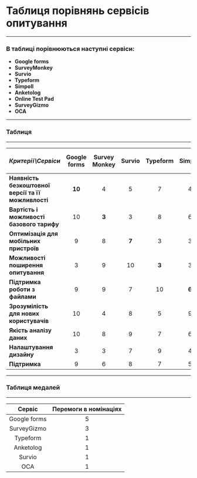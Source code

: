 # Таблиця порівнянь сервісів опитування
--------
### В таблиці порівнюються наступні сервіси:
+ **Google forms**
+ **SurveyMonkey**
+ **Survio**
+ **Typeform**
+ **Simpoll**
+ **Anketolog**
+ **Online Test Pad**
+ **SurveyGizmo**
+ **ОСА**

-----
### Таблиця
----
| ***Критерії\Сервіси*** | Google forms | Survey Monkey | Survio | Typeform | Simpoll | Anketolog | Online Test Pad | Survey Gizmo | ОСА | **Переможець в номінації** |
| ----- | :------: | :------: | :------: | :------: | :------: | :------: | :------: | :------: | :------: | :-----: |
| **Наявність безкоштовної версії та її можливлості** | **10** | 4 | 5 | 7 | 4 | 5 | 9 | 6 | 8 | **Google forms** |
| **Вартість і можливості базового тарифу**           | 10 | **3** | 3 | 8 | 6 | 4 | 6 | 7 | 10 | **Google forms/OCA** |
| **Оптимізація для мобільних пристроїв**             | 9 | 8 | **7** | 3 | 3 | 7 | 6 | 10 | 6 | **SurveyGizmo** |
| **Можливості поширення опитування**                 | 3 | 9 | 10 | **3** | 3 | 1 | 7 | 10 | 5 | **SurveyGizmo/Survio** |
| **Підтримка роботи з файлами**                      | 9 | 9 | 7 | 10 | **6** | 7 | 8 | 2 | 3 | **Typeform** |
| **Зрозумілість для нових користувачів**             | 10 | 4 | 8 | 5 | 9 | **5** | 8 | 4 | 8 | **Google forms** |
| **Якість аналізу даних**                            | 10 | 8 | 9 | 7 | 6 | 9 | **6** | 8 | 7 | **Google forms** |
| **Налаштування дизайну**                            | 3 | 3 | 7 | 9 | 4 | 10 | 4 | **10** | 2 | **Anketolog/SurveyGizmo** |
| **Підтримка**                                       | 9 | 6 | 8 | 7 | 5 | 8 | 8 | 6 | **2** | **Google forms** |

-----

### Таблиця медалей
-----

| Сервіс | Перемоги в номінаціях |
|:------:|:-------:|
|Google forms| 5 |
|SurveyGizmo| 3 |
|Typeform| 1 |
|Anketolog|1|
|Survio|1|
|OCA|1|


